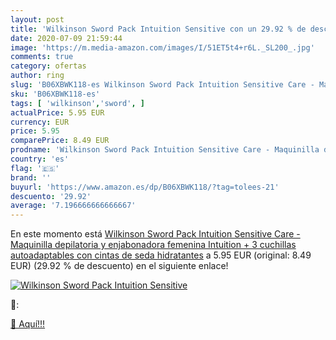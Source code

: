 ```yaml
---
layout: post
title: 'Wilkinson Sword Pack Intuition Sensitive con un 29.92 % de descuento'
date: 2020-07-09 21:59:44
image: 'https://m.media-amazon.com/images/I/51ET5t4+r6L._SL200_.jpg'
comments: true
category: ofertas
author: ring
slug: 'B06XBWK118-es Wilkinson Sword Pack Intuition Sensitive Care - Maquinilla...'
sku: 'B06XBWK118-es'
tags: [ 'wilkinson','sword', ]
actualPrice: 5.95 EUR
currency: EUR
price: 5.95
comparePrice: 8.49 EUR
prodname: 'Wilkinson Sword Pack Intuition Sensitive Care - Maquinilla depilatoria y enjabonadora femenina Intuition + 3 cuchillas autoadaptables con cintas de seda hidratantes'
country: 'es'
flag: '🇪🇸'
brand: ''
buyurl: 'https://www.amazon.es/dp/B06XBWK118/?tag=tolees-21'
descuento: '29.92'
average: '7.196666666666667'
---
```


En este momento está [Wilkinson Sword Pack Intuition Sensitive Care - Maquinilla depilatoria y enjabonadora femenina Intuition + 3 cuchillas autoadaptables con cintas de seda hidratantes](https://www.amazon.es/dp/B06XBWK118/?tag=tolees-21) a 5.95 EUR (original: 8.49 EUR) (29.92 %  de descuento) en el siguiente enlace!

[![Wilkinson Sword Pack Intuition Sensitive](https://m.media-amazon.com/images/I/51ET5t4+r6L._SL200_.jpg)](https://www.amazon.es/dp/B06XBWK118/?tag=tolees-21)

🔎:


[🛒 Aquí!!!](https://www.amazon.es/dp/B06XBWK118/?tag=tolees-21)
